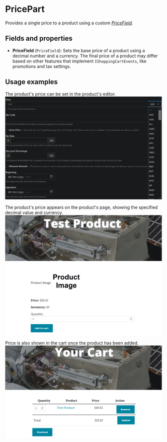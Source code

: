 # PricePart

Provides a single price to a product using a custom [_PriceField_](https://github.com/OrchardCMS/OrchardCore.Commerce/blob/main/src/Modules/OrchardCore.Commerce.ContentFields/Models/PriceField.cs).

## Fields and properties
- **PriceField** (`PriceField`): Sets the base price of a product using a decimal number and a currency. The final price of a product may differ based on other features that implement `IShoppingCartEvents`, like promotions and tax settings.

## Usage examples
The product's price can be set in the product's editor.
![image](../assets/images/price-part/price-editor-example.png)

The product's price appears on the product's page, showing the specified decimal value and currency.
![image](../assets/images/price-part/price-display-example.png)

Price is also shown in the cart once the product has been added.
![image](../assets/images/price-part/price-cart-example.png)
